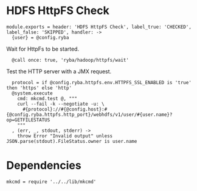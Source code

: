 
# HDFS HttpFS Check

    module.exports = header: 'HDFS HttpFS Check', label_true: 'CHECKED', label_false: 'SKIPPED', handler: ->
      {user} = @config.ryba

Wait for HttpFs to be started.

      @call once: true, 'ryba/hadoop/httpfs/wait'

Test the HTTP server with a JMX request.

      protocol = if @config.ryba.httpfs.env.HTTPFS_SSL_ENABLED is 'true' then 'https' else 'http'
      @system.execute
        cmd: mkcmd.test @, """
        curl --fail -k --negotiate -u: \
          #{protocol}://#{@config.host}:#{@config.ryba.httpfs.http_port}/webhdfs/v1/user/#{user.name}?op=GETFILESTATUS
        """
      , (err, _, stdout, stderr) ->
        throw Error "Invalid output" unless JSON.parse(stdout).FileStatus.owner is user.name

# Dependencies

    mkcmd = require '../../lib/mkcmd'
